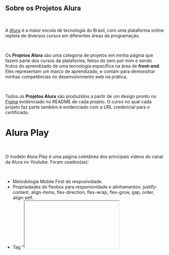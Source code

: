 ## Sobre os Projetos Alura

<br>

A [Alura](https://www.alura.com.br/) é a maior escola de tecnologia do Brasil, com uma plataforma online repleta de diversos cursos em diferentes áreas da programação.

<br>

Os **Projetos Alura** são uma categoria de projetos em minha página que fazem parte dos cursos da plataforma, feitos do zero por mim e sendo frutos do aprendizado de uma tecnologia específica na área de **front-end**. Eles representam um marco de aprendizado, e contam para demonstrar minhas competências no desenvolvimento web na prática.

<br>

Todos os **Projetos Alura** são produzidos a partir de um design pronto no [Figma](https://www.figma.com/) evidenciado no README de cada projeto. O curso no qual cada projeto faz parte também é evidenciado com a URL credencial para o certificado.

# Alura Play

<br>

O modelo Alura Play é uma página coletânea dos principais vídeos do canal da Alura no Youtube. Foram usados(as):

<br>

* Metodologia Mobile First de resposividade.
* Propriedades do flexbox para responsividade e alinhamentos: justify-content, align-items, flex-direction, flex-wrap, flex-grow, gap, order, align-self.
* Tag "<iframe>" para inserção de vídeos via youtube.
* Propriedade "position: fixed" para posicionar e fixar barras de menu, pesquisa e aside.
* Pseudoclasse "nth-child()" para exclusão e mudança de posição seletiva de containers (menus e barras) por meio do "@media", para melhor responsividade da página.
* Propriedade "overflow: scrow" para adicionar barra de scrow em menus.

<br>

**Curso:** [CSS: FLEXBOX E LAYOUTS RESPONSIVOS](https://cursos.alura.com.br/certificate/c587bf0c-01ba-4c20-9972-901d5ed4d2b2).

<br>

**Figma:** não disponível.
